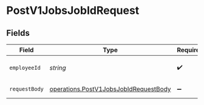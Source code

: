 # PostV1JobsJobIdRequest


## Fields

| Field                                                                                          | Type                                                                                           | Required                                                                                       | Description                                                                                    |
| ---------------------------------------------------------------------------------------------- | ---------------------------------------------------------------------------------------------- | ---------------------------------------------------------------------------------------------- | ---------------------------------------------------------------------------------------------- |
| `employeeId`                                                                                   | *string*                                                                                       | :heavy_check_mark:                                                                             | The UUID of the employee                                                                       |
| `requestBody`                                                                                  | [operations.PostV1JobsJobIdRequestBody](../../models/operations/postv1jobsjobidrequestbody.md) | :heavy_minus_sign:                                                                             | Create a job.                                                                                  |